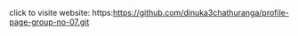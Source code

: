 



click to visite website: https:https://github.com/dinuka3chathuranga/profile-page-group-no-07.git
